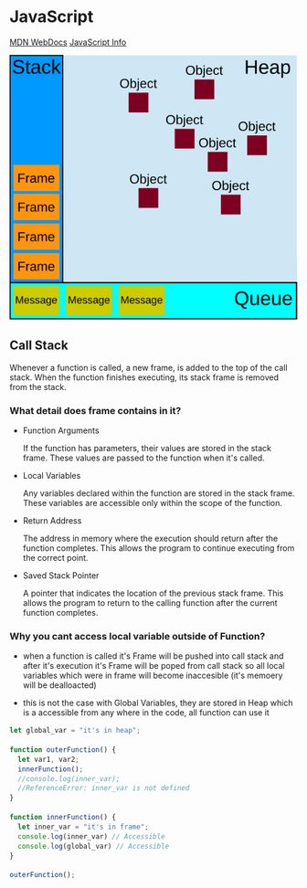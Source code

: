 # JavaScript

[MDN WebDocs](https://developer.mozilla.org/en-US/docs/Web/JavaScript)
[JavaScript Info](https://javascript.info/)

<img src="./assets/memory_org.svg" alt="Runtime in javascirpt">


## Call Stack
Whenever a function is called, a new frame, is added to the top of the call stack. When the function finishes executing, its stack frame is removed from the stack.

### What detail does frame contains in it?
- Function Arguments

  If the function has parameters, their values are stored in the stack frame. These values are passed to the function when it's called.

- Local Variables

  Any variables declared within the function are stored in the stack frame. These variables are accessible only within the scope of the function.


- Return Address

  The address in memory where the execution should return after the function completes. This allows the program to continue executing from the correct point.

- Saved Stack Pointer

  A pointer that indicates the location of the previous stack frame. This allows the program to return to the calling function after the current function completes.


### Why you cant access local variable outside of Function?

- when a function is called it's Frame will be pushed into call stack
  and after it's execution it's Frame will be poped from call stack
  so all local variables which were in frame will become inaccesible (it's memoery will be dealloacted)

- this is not the case with Global Variables,
  they are stored in Heap which is a accessible from any where in the code, all function can use it

```javascript
let global_var = "it's in heap";

function outerFunction() {
  let var1, var2;
  innerFunction();
  //console.log(inner_var);
  //ReferenceError: inner_var is not defined
}

function innerFunction() {
  let inner_var = "it's in frame";
  console.log(inner_var) // Accessible
  console.log(global_var) // Accessible
}

outerFunction();
